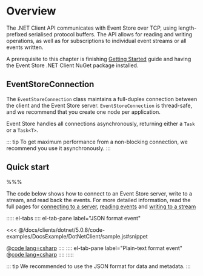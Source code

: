 # Overview

The .NET Client API communicates with Event Store over TCP, using length-prefixed serialised protocol buffers. The API allows for reading and writing operations, as well as for subscriptions to individual event streams or all events written.

A prerequisite to this chapter is finishing [Getting Started](~/getting-started/index.md) guide and having the Event Store .NET Client NuGet package installed.

## EventStoreConnection

The `EventStoreConnection` class maintains a full-duplex connection between the client and the Event Store server. `EventStoreConnection` is thread-safe, and we recommend that you create one node per application.

Event Store handles all connections asynchronously, returning either a `Task` or a `Task<T>`.

::: tip
To get maximum performance from a non-blocking connection, we recommend you use it asynchronously.
:::

## Quick start

%%%

The code below shows how to connect to an Event Store server, write to a stream, and read back the events. For more detailed information, read the full pages for [connecting to a server](connecting-to-a-server.md), [reading events](reading-events.md) and [writing to a stream](streams.md#writing-to-a-stream)

::::: el-tabs
:::: el-tab-pane label="JSON format event"

<<< @/docs/clients/dotnet/5.0.8/code-examples/DocsExample/DotNetClient/sample.js#snippet

@[code lang=csharp](docs/clients/dotnet/5.0.8/code-examples/DocsExample/DotNetClient/QuickStartJsonFormat.cs)
::::
:::: el-tab-pane label="Plain-text format event"
@[code lang=csharp](docs/v5/code-examples/DocsExample/DotNetClient/QuickStartPlainFormat.cs)
::::
:::::

::: tip
We recommended to use the JSON format for data and metadata.
:::
